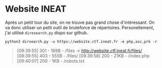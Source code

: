 # Website INEAT

Après un petit tour du site, on ne trouve pas grand chose d'intéressant. On va donc utiliser un petit outil de bruteforce de répertoires.
Personellement, j'ai utilisé `diresearch.py` dispo sur github.

```
python3 dirsearch.py -u https://website.ctf.ineat.fr -e php,asc,prk -r
```

> [09:39:55] 301 -  169B  - /files  ->  http://website.ctf.ineat.fr/files/
> [09:39:55] 403 -  555B  - /files/
> [09:39:58] 200 -   21KB - /index.php
> [09:40:07] 200 -    1KB - /robots.txt

